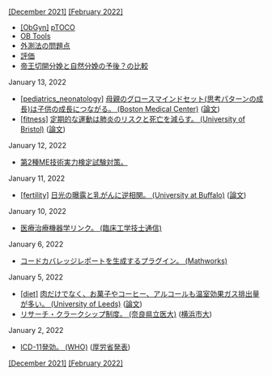 [\[December 2021\]](2112.md) [\[February 2022\]](2202.md)

* [\[ObGyn\]](ObGyn.md) [pTOCO](https://obgyn.onlinelibrary.wiley.com/doi/full/10.1111/aogs.12836)
* [OB Tools](http://www.ob-tools.com/easy-to-adopt.html)
* [外測法の問題点](http://www.ob-tools.com/problems-with-external-monitoring.html)
* [評価](https://www.ajog.org/article/S0002-9378(18)31414-5/fulltext)
* [帝王切開分娩と自然分娩の予後？の比較](https://www.mdpi.com/1424-8220/20/11/3023/htm)

January 13, 2022
* [\[pediatrics_neonatology\]](pediatrics_neonatology.md) [母親のグロースマインドセット(思考パターンの成長)は子供の成長につながる。 (Boston Medical Center)](https://news.harvard.edu/gazette/story/2022/01/turns-out-smarter-kids-are-made-not-born/) ([論文](https://doi.org/10.1097/dbp.0000000000000998))
* [\[fitness\]](fitness.md) [定期的な運動は肺炎のリスクと死亡を減らす。 (University of Bristol)](http://bristol.ac.uk/news/2021/december/exercise-pneumonia.html) ([論文](https://doi.org/10.1007/s11357-021-00491-2))

January 12, 2022
* [第2種ME技術実力検定試験対策。](https://www.clinicalengineer.sakura.ne.jp/pg2216.html)

January 11, 2022
* [\[fertility\]](fertility.md) [日光の曝露と乳がんに逆相関。 (University at Buffalo)](http://www.buffalo.edu/news/releases/2022/01/003.html) ([論文](http://dx.doi.org/10.1158/1055-9965.EPI-21-0932))

January 10, 2022
* [医療治療機器学リンク。 (臨床工学技士通信)](https://meinfo.blog.jp/%E5%8C%BB%E7%99%82%E6%B2%BB%E7%99%82%E6%A9%9F%E5%99%A8%E5%AD%A6%E3%83%AA%E3%83%B3%E3%82%AF)

January 6, 2022
* [コードカバレッジレポートを生成するプラグイン。 (Mathworks)](https://jp.mathworks.com/help/matlab/ref/matlab.unittest.plugins.codecoverageplugin-class.html)

January 5, 2022
* [\[diet\]](diet.md) [肉だけでなく、お菓子やコーヒー、アルコールも温室効果ガス排出量が多い。 (University of Leeds)](https://climate.leeds.ac.uk/news/less-healthy-foods-and-drinks-also-damage-climate/) ([論文](https://doi.org/10.1371/journal.pone.0259418))
* [リサーチ・クラークシップ制度。 (奈良県立医大)](https://www.naramed-u.ac.jp/university/kanrenshisetsu/kokusaikoryu/internationalexchange.html) ([横浜市大](https://www.youtube.com/watch?v=gqJhtQsa7hc))

January 2, 2022
* [ICD-11発効。 (WHO)](https://www.who.int/news/item/18-06-2018-who-releases-new-international-classification-of-diseases-(icd-11)) ([厚労省発表](https://www.mhlw.go.jp/stf/houdou/0000211217.html))

[\[December 2021\]](2112.md) [\[February 2022\]](2202.md)
